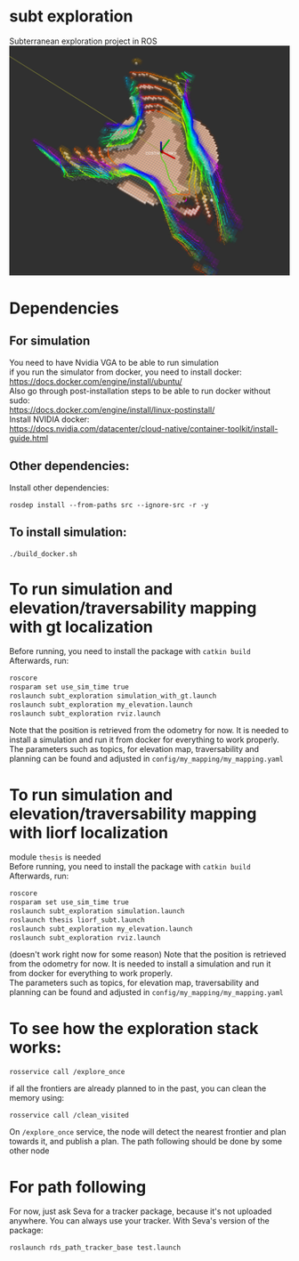 # subt exploration
Subterranean exploration project in ROS
![logo](https://github.com/graphSLAM-thesis-cvut/subt_exploration/blob/main/media/logo.jpg)
# Dependencies
## For simulation
You need to have Nvidia VGA to be able to run simulation <br> 
if you run the simulator from docker, you need to install docker: <br>
https://docs.docker.com/engine/install/ubuntu/ <br>
Also go through post-installation steps to be able to run docker without sudo: <br>
https://docs.docker.com/engine/install/linux-postinstall/ <br>
Install NVIDIA docker: <br>
https://docs.nvidia.com/datacenter/cloud-native/container-toolkit/install-guide.html

## Other dependencies:
Install other dependencies:
```
rosdep install --from-paths src --ignore-src -r -y
```

## To install simulation:
```
./build_docker.sh
```

# To run simulation and elevation/traversability mapping with gt localization
Before running, you need to install the package with `catkin build` <br>
Afterwards, run:
```
roscore
rosparam set use_sim_time true
roslaunch subt_exploration simulation_with_gt.launch
roslaunch subt_exploration my_elevation.launch
roslaunch subt_exploration rviz.launch
```
Note that the position is retrieved from the odometry for now. It is needed to install a simulation and run it from docker for everything to work properly. <br/>
The parameters such as topics, for elevation map, traversability and planning can be found and adjusted in `config/my_mapping/my_mapping.yaml`

# To run simulation and elevation/traversability mapping with liorf localization
module `thesis` is needed <br>
Before running, you need to install the package with `catkin build` <br>
Afterwards, run:
```
roscore
rosparam set use_sim_time true
roslaunch subt_exploration simulation.launch
roslaunch thesis liorf_subt.launch
roslaunch subt_exploration my_elevation.launch
roslaunch subt_exploration rviz.launch
```
(doesn't work right now for some reason)
Note that the position is retrieved from the odometry for now. It is needed to install a simulation and run it from docker for everything to work properly. <br/>
The parameters such as topics, for elevation map, traversability and planning can be found and adjusted in `config/my_mapping/my_mapping.yaml`

# To see how the exploration stack works:
```
rosservice call /explore_once
```
if all the frontiers are already planned to in the past, you can clean the memory using:
```
rosservice call /clean_visited
```
On `/explore_once` service, the node will detect the nearest frontier and plan towards it, and publish a plan. The path following should be done by some other node

# For path following
For now, just ask Seva for a tracker package, because it's not uploaded anywhere. You can always use your tracker.
With Seva's version of the package:
```
roslaunch rds_path_tracker_base test.launch
```